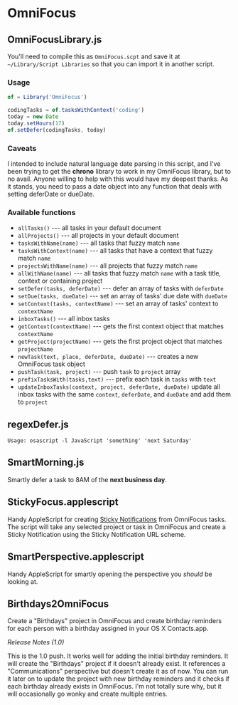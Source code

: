 OmniFocus
===========

## OmniFocusLibrary.js

You'll need to compile this as `OmniFocus.scpt` and save it at `~/Library/Script Libraries` so that you can import it in another script.

### Usage

```javascript
of = Library('OmniFocus')

codingTasks = of.tasksWithContext('coding')
today = new Date
today.setHours(17)
of.setDefer(codingTasks, today)

```

### Caveats

I intended to include natural language date parsing in this script, and I've been trying to get the **chrono** library to work in my OmniFocus library, but to no avail. Anyone willing to help with this would have my deepest thanks. As it stands, you need to pass a date object into any function that deals with setting deferDate or dueDate.

### Available functions

- `allTasks()` --- all tasks in your default document
- `allProjects()` --- all projects in your default document
- `tasksWithName(name)` --- all tasks that fuzzy match `name`
- `tasksWithContext(name)` --- all tasks that have a context that fuzzy match `name`
- `projectsWithName(name)` --- all projects that fuzzy match `name`
- `allWithName(name)` --- all tasks that fuzzy match `name` with a task title, context or containing project
- `setDefer(tasks, deferDate)` --- defer an array of tasks with `deferDate`
- `setDue(tasks, dueDate)` --- set an array of tasks' due date with `dueDate`
- `setContext(tasks, contextName)` --- set an array of tasks' context to `contextName`
- `inboxTasks()` --- all inbox tasks
- `getContext(contextName)` --- gets the first context object that matches `contextName`
- `getProject(projectName)` --- gets the first project object that matches `projectName`
- `newTask(text, place, deferDate, dueDate)` --- creates a new OmniFocus task object
- `pushTask(task, project)` --- push `task` to `project` array
- `prefixTasksWith(tasks,text)` --- prefix each task in `tasks` with `text`
- `updateInboxTasks(context, project, deferDate, dueDate)` update all inbox tasks with the same `context`, `deferDate`, and `dueDate` and add them to `project`

## regexDefer.js

`Usage: osascript -l JavaScript 'something' 'next Saturday'`

## SmartMorning.js

Smartly defer a task to 8AM of the **next business day**.

## StickyFocus.applescript
Handy AppleScript for creating [Sticky Notifications](http://instinctivecode.com/sticky-notifications/) from OmniFocus tasks. The script will take any selected project or task in OmniFocus and create a Sticky Notification using the Sticky Notification URL scheme.

## SmartPerspective.applescript

Handy AppleScript for smartly opening the perspective you *should* be looking at.

## Birthdays2OmniFocus

Create a "Birthdays" project in OmniFocus and create birthday reminders for each person with a birthday assigned in your OS X Contacts.app.

*Release Notes (1.0)*

This is the 1.0 push. It works well for adding the initial birthday reminders. It will create the "Birthdays" project if it doesn't already exist. It references a "Communications" perspective but doesn't create it as of now. You can run it later on to update the project with new birthday reminders and it checks if each birthday already exists in OmniFocus. I'm not totally sure why, but it will occasionally go wonky and create multiple entries.
